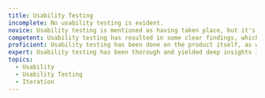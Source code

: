 ```yaml
---
title: Usability Testing
incomplete: No usability testing is evident.
novice: Usability testing is mentioned as having taken place, but it's not clear what the findings were, or how those findings translated into improvements to the design.
competent: Usability testing has resulted in some clear findings, which are addressed in iterations to the design.
proficient: Usability testing has been done on the product itself, as well as with potential competitors or comparable products, to paint a more complete picture of how users would use the product. The connection between testing findings and design decisions have been made obvious.
expert: Usability testing has been thorough and yielded deep insights into user behavior with the system, resulting in clear improvements throughout the product. The product itself leaves no doubts about its usability, as even minor issues and edge cases have been considered.
topics:
  - Usability
  - Usability Testing
  - Iteration
---
```

